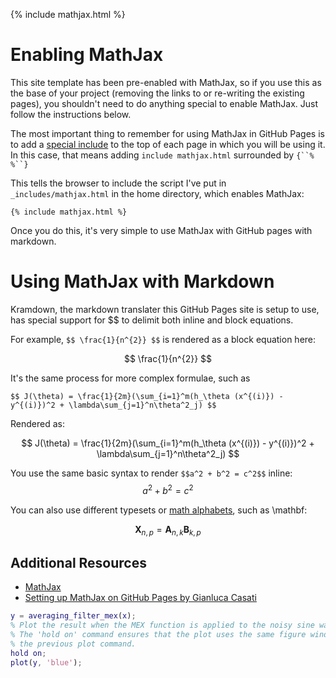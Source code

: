 {% include mathjax.html %}
# Enabling MathJax

This site template has been pre-enabled with MathJax, so if you use this as the base of your project (removing the links to or re-writing the existing pages), you shouldn't need to do anything special to enable MathJax. Just follow the instructions below.

The most important thing to remember for using MathJax in GitHub Pages is to add a [special include](https://jekyllrb.com/docs/includes/) to the top of each page in which you will be using it. In this case, that means adding `include mathjax.html` surrounded by `{``%`   `%``}` 

This tells the browser to include the script I've put in `_includes/mathjax.html` in the home directory, which enables MathJax:

```
{% include mathjax.html %} 
```

Once you do this, it's very simple to use MathJax with GitHub pages with markdown.

# Using MathJax with Markdown

Kramdown, the markdown translater this GitHub Pages site is setup to use, has special support for $$ to delimit both inline and block equations.

For example, `$$ \frac{1}{n^{2}} $$` is rendered as a block equation here:

$$ \frac{1}{n^{2}} $$


It's the same process for more complex formulae, such as 

``` 
$$ J(\theta) = \frac{1}{2m}(\sum_{i=1}^m(h_\theta (x^{(i)}) - y^{(i)})^2 + \lambda\sum_{j=1}^n\theta^2_j) $$ 
```

Rendered as:

$$ J(\theta) = \frac{1}{2m}(\sum_{i=1}^m(h_\theta (x^{(i)}) - y^{(i)})^2 + \lambda\sum_{j=1}^n\theta^2_j) $$

You use the same basic syntax to render `$$a^2 + b^2 = c^2$$` inline: $$a^2 + b^2 = c^2$$

You can also use different typesets or [math alphabets](http://milde.users.sourceforge.net/LUCR/Math/math-font-selection.xhtml), such as \mathbf:

$$ \mathbf{X}_{n,p} = \mathbf{A}_{n,k} \mathbf{B}_{k,p} $$

## Additional Resources

* [MathJax](http://docs.mathjax.org/en/latest/)
* [Setting up MathJax on GitHub Pages by Gianluca Casati](http://g14n.info/2014/09/math-on-github-pages/)

```matlab
y = averaging_filter_mex(x);
% Plot the result when the MEX function is applied to the noisy sine wave.
% The 'hold on' command ensures that the plot uses the same figure window as
% the previous plot command.
hold on;
plot(y, 'blue');
```
